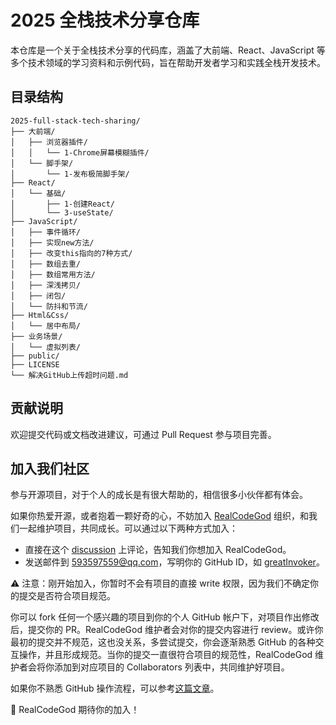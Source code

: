 # 2025 全栈技术分享仓库

本仓库是一个关于全栈技术分享的代码库，涵盖了大前端、React、JavaScript 等多个技术领域的学习资料和示例代码，旨在帮助开发者学习和实践全栈开发技术。

## 目录结构

```plaintext
2025-full-stack-tech-sharing/
├── 大前端/
│   ├── 浏览器插件/
│   │   └── 1-Chrome屏幕模糊插件/
│   └── 脚手架/
│       └── 1-发布极简脚手架/
├── React/
│   └── 基础/
│       ├── 1-创建React/
│       └── 3-useState/
├── JavaScript/
│   ├── 事件循环/
│   ├── 实现new方法/
│   ├── 改变this指向的7种方式/
│   ├── 数组去重/
│   ├── 数组常用方法/
│   ├── 深浅拷贝/
│   ├── 闭包/
│   └── 防抖和节流/
├── Html&Css/
│   └── 居中布局/
├── 业务场景/
│   └── 虚拟列表/
├── public/
├── LICENSE
└── 解决GitHub上传超时问题.md

```

## 贡献说明

欢迎提交代码或文档改进建议，可通过 Pull Request 参与项目完善。

## 加入我们社区

参与开源项目，对于个人的成长是有很大帮助的，相信很多小伙伴都有体会。

如果你热爱开源，或者抱着一颗好奇的心，不妨加入 [RealCodeGod](https://github.com/orgs/Real-Code-God) 组织，和我们一起维护项目，共同成长。可以通过以下两种方式加入：

- 直接在这个 [discussion](https://github.com/orgs/Real-Code-God/discussions/1) 上评论，告知我们你想加入 RealCodeGod。
- 发送邮件到 [593597559@qq.com](mailto:593597559@qq.com?Subject=%E5%8A%A0%E5%85%A5%20RealCodeGod%20%E5%BC%80%E6%BA%90%E5%9B%A2%E9%98%9F)，写明你的 GitHub ID，如 [greatInvoker](https://github.com/greatInvoker)。

⚠️ 注意：刚开始加入，你暂时不会有项目的直接 write 权限，因为我们不确定你的提交是否符合项目规范。

你可以 fork 任何一个感兴趣的项目到你的个人 GitHub 帐户下，对项目作出修改后，提交你的 PR。RealCodeGod 维护者会对你的提交内容进行 review。或许你最初的提交并不规范，这也没关系，多尝试提交，你会逐渐熟悉 GitHub 的各种交互操作，并且形成规范。当你的提交一直很符合项目的规范性，RealCodeGod 维护者会将你添加到对应项目的 Collaborators 列表中，共同维护好项目。

如果你不熟悉 GitHub 操作流程，可以参考[这篇文章](https://github.com/firstcontributions/first-contributions/blob/main/docs/translations/README.zh-cn.md)。

🎉 RealCodeGod 期待你的加入！
